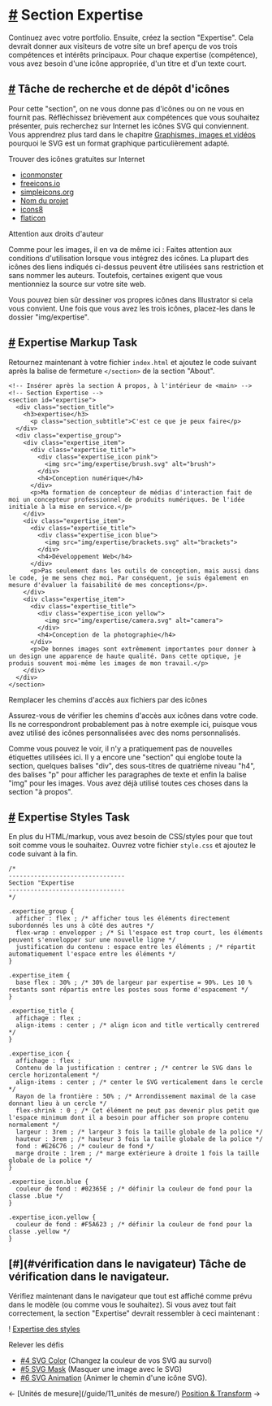 [#](#section-expertise) Section Expertise
=========================================

Continuez avec votre portfolio. Ensuite, créez la section "Expertise". Cela devrait donner aux visiteurs de votre site un bref aperçu de vos trois compétences et intérêts principaux. Pour chaque expertise (compétence), vous avez besoin d'une icône appropriée, d'un titre et d'un texte court.

[#](#icons-find-and-drop) Tâche de recherche et de dépôt d'icônes
---------------------------------------------------------------

Pour cette "section", on ne vous donne pas d'icônes ou on ne vous en fournit pas. Réfléchissez brièvement aux compétences que vous souhaitez présenter, puis recherchez sur Internet les icônes SVG qui conviennent. Vous apprendrez plus tard dans le chapitre [Graphismes, images et vidéos](/guide/15_graphics_images_videos) pourquoi le SVG est un format graphique particulièrement adapté.

Trouver des icônes gratuites sur Internet

* [iconmonster](https://iconmonstr.com/)
* [freeicons.io](https://freeicons.io/)
* [simpleicons.org](https://simpleicons.org/)
* [Nom du projet](https://thenounproject.com/)
* [icons8](https://icons8.de/)
* [flaticon](https://www.flaticon.com/)

Attention aux droits d'auteur

Comme pour les images, il en va de même ici : Faites attention aux conditions d'utilisation lorsque vous intégrez des icônes. La plupart des icônes des liens indiqués ci-dessus peuvent être utilisées sans restriction et sans nommer les auteurs. Toutefois, certaines exigent que vous mentionniez la source sur votre site web.

Vous pouvez bien sûr dessiner vos propres icônes dans Illustrator si cela vous convient. Une fois que vous avez les trois icônes, placez-les dans le dossier "img/expertise".

[#](#expertise-markup) Expertise Markup Task
-----------------------------------------------

Retournez maintenant à votre fichier `index.html` et ajoutez le code suivant après la balise de fermeture `</section>` de la section "About".

    <!-- Insérer après la section À propos, à l'intérieur de <main> -->
    <!-- Section Expertise -->
    <section id="expertise">
      <div class="section_title">
        <h3>expertise</h3>
          <p class="section_subtitle">C'est ce que je peux faire</p>
      </div>
      <div class="expertise_group">
        <div class="expertise_item">
          <div class="expertise_title">
            <div class="expertise_icon pink">
              <img src="img/expertise/brush.svg" alt="brush">
            </div>
            <h4>Conception numérique</h4>
          </div>
          <p>Ma formation de concepteur de médias d'interaction fait de moi un concepteur professionnel de produits numériques. De l'idée initiale à la mise en service.</p>
        </div>
        <div class="expertise_item">
          <div class="expertise_title">
            <div class="expertise_icon blue">
              <img src="img/expertise/brackets.svg" alt="brackets">
            </div>
            <h4>Développement Web</h4>
          </div>
          <p>Pas seulement dans les outils de conception, mais aussi dans le code, je me sens chez moi. Par conséquent, je suis également en mesure d'évaluer la faisabilité de mes conceptions</p>.
        </div>
        <div class="expertise_item">
          <div class="expertise_title">
            <div class="expertise_icon yellow">
              <img src="img/expertise/camera.svg" alt="camera">
            </div>
            <h4>Conception de la photographie</h4>
          </div>
          <p>De bonnes images sont extrêmement importantes pour donner à un design une apparence de haute qualité. Dans cette optique, je produis souvent moi-même les images de mon travail.</p>
        </div>
      </div>
    </section>
    

Remplacer les chemins d'accès aux fichiers par des icônes

Assurez-vous de vérifier les chemins d'accès aux icônes dans votre code. Ils ne correspondront probablement pas à notre exemple ici, puisque vous avez utilisé des icônes personnalisées avec des noms personnalisés.

Comme vous pouvez le voir, il n'y a pratiquement pas de nouvelles étiquettes utilisées ici. Il y a encore une "section" qui englobe toute la section, quelques balises "div", des sous-titres de quatrième niveau "h4", des balises "p" pour afficher les paragraphes de texte et enfin la balise "img" pour les images. Vous avez déjà utilisé toutes ces choses dans la section "à propos".

[#](#expertise-styles) Expertise Styles Task
-----------------------------------------------

En plus du HTML/markup, vous avez besoin de CSS/styles pour que tout soit comme vous le souhaitez. Ouvrez votre fichier `style.css` et ajoutez le code suivant à la fin.

    /* 
    --------------------------------
    Section "Expertise
    --------------------------------
    */
    
    .expertise_group {
      afficher : flex ; /* afficher tous les éléments directement subordonnés les uns à côté des autres */
      flex-wrap : envelopper ; /* Si l'espace est trop court, les éléments peuvent s'envelopper sur une nouvelle ligne */
      justification du contenu : espace entre les éléments ; /* répartit automatiquement l'espace entre les éléments */
    }
    
    .expertise_item {
      base flex : 30% ; /* 30% de largeur par expertise = 90%. Les 10 % restants sont répartis entre les postes sous forme d'espacement */
    }
    
    .expertise_title {
      affichage : flex ;
      align-items : center ; /* align icon and title vertically centrered */
    }
    
    .expertise_icon {
      affichage : flex ;
      Contenu de la justification : centrer ; /* centrer le SVG dans le cercle horizontalement */
      align-items : center ; /* center le SVG verticalement dans le cercle */
      Rayon de la frontière : 50% ; /* Arrondissement maximal de la case donnant lieu à un cercle */
      flex-shrink : 0 ; /* Cet élément ne peut pas devenir plus petit que l'espace minimum dont il a besoin pour afficher son propre contenu normalement */
      largeur : 3rem ; /* largeur 3 fois la taille globale de la police */
      hauteur : 3rem ; /* hauteur 3 fois la taille globale de la police */
      fond : #E26C76 ; /* couleur de fond */
      marge droite : 1rem ; /* marge extérieure à droite 1 fois la taille globale de la police */
    }
    
    .expertise_icon.blue {
      couleur de fond : #02365E ; /* définir la couleur de fond pour la classe .blue */
    }
    
    .expertise_icon.yellow {
      couleur de fond : #F5A623 ; /* définir la couleur de fond pour la classe .yellow */
    }
    

[#](#vérification dans le navigateur) Tâche de vérification dans le navigateur.
---------------------------------------------------------

Vérifiez maintenant dans le navigateur que tout est affiché comme prévu dans le modèle (ou comme vous le souhaitez). Si vous avez tout fait correctement, la section "Expertise" devrait ressembler à ceci maintenant :

! [Expertise des styles](/assets/img/expertise_with_styles.039ad131.png)

Relever les défis

* [#4 SVG Color](/challenges/#_4-svg-color) (Changez la couleur de vos SVG au survol)
* [#5 SVG Mask](/challenges/#_5-svg-mask) (Masquer une image avec le SVG)
* [#6 SVG Animation](/challenges/#_6-svg-animation) (Animer le chemin d'une icône SVG).

← [Unités de mesure](/guide/11_unités de mesure/) [Position & Transform](/guide/13_position_transform/) →
